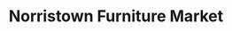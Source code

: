 ---
title: "Norristown Furniture Market"
url: /norristown/norristown-furniture-market/
shop: Möbel
---